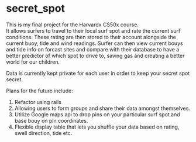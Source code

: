 secret_spot
===========
This is my final project for the Harvardx CS50x course.  
It allows surfers to travel to their local surf spot and rate the current surf conditions.
These rating are then stored to their account alongside the current buoy, tide and wind readings.
Surfer can then view current bouys and tide info on forcast sites and compare with their database to have a better predictor of which spot to drive to, saving gas and creating a better world for our children.

Data is currently kept private for each user in order to keep your secret spot secret.  

Plans for the future include:

1. Refactor using rails
2. Allowing users to form groups and share their data amongst themselves.
3. Utilize Google maps api to drop pins on your particular surf spot and base bouy on pin coordinates.
4. Flexible display table that lets you shuffle your data based on rating, swell direction, tide etc. 


